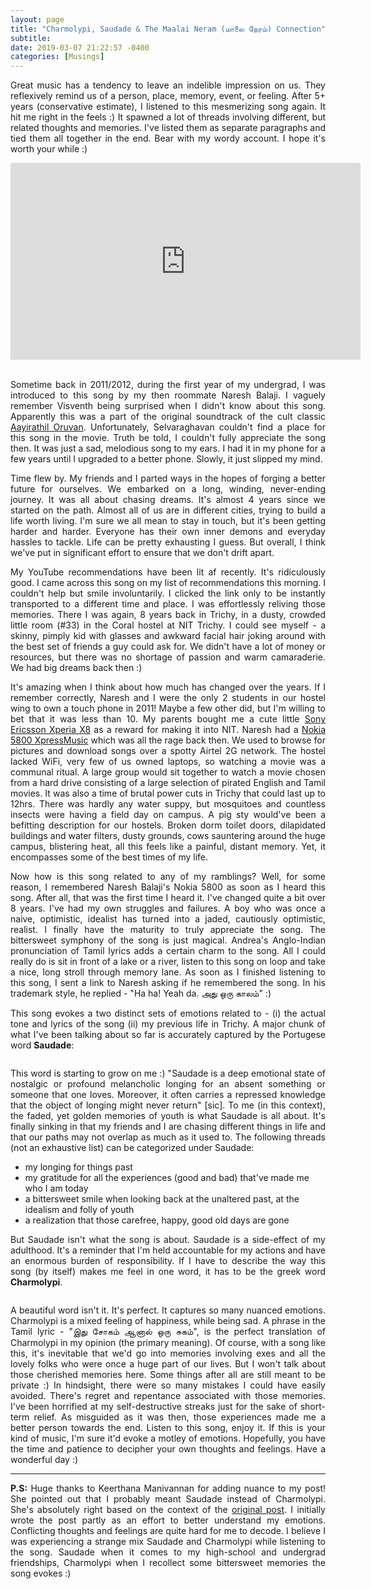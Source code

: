 ```yaml
---
layout: page
title: "Charmolypi, Saudade & The Maalai Neram (மாலை நேரம்) Connection"
subtitle: 
date: 2019-03-07 21:22:57 -0400
categories: [Musings]
---
```


<p align="justify"> Great music has a tendency to leave an indelible impression on us. They reflexively remind us of a person, place, memory, event, or feeling. After 5+ years (conservative estimate), I listened to this mesmerizing song again. It hit me right in the feels :) It spawned a lot of threads involving different, but related thoughts and memories. I've listed them as separate paragraphs and tied them all together in the end. Bear with my wordy account. I hope it's worth your while :) </p>

<center>
    <iframe width="560" height="315" src="https://www.youtube.com/embed/wrBeRs1vM4I" frameborder="0" allow="accelerometer; autoplay; encrypted-media; gyroscope; picture-in-picture" allowfullscreen></iframe>
</center>

<br>

<p align="justify"> Sometime back in 2011/2012, during the first year of my undergrad, I was introduced to this song by my then roommate Naresh Balaji. I vaguely remember Visventh being surprised when I didn't know about this song. Apparently this was a part of the original soundtrack of the cult classic <a href="https://en.wikipedia.org/wiki/Aayirathil_Oruvan_(2010_film)">Aayirathil Oruvan</a>. Unfortunately, Selvaraghavan couldn't find a place for this song in the movie. Truth be told, I couldn't fully appreciate the song then. It was just a sad, melodious song to my ears. I had it in my phone for a few years until I upgraded to a better phone. Slowly, it just slipped my mind. </p>

<p align="justify"> Time flew by. My friends and I parted ways in the hopes of forging a better future for ourselves. We embarked on a long, winding, never-ending journey. It was all about chasing dreams. It's almost 4 years since we started on the path. Almost all of us are in different cities, trying to build a life worth living. I'm sure we all mean to stay in touch, but it's been getting harder and harder. Everyone has their own inner demons and everyday hassles to tackle. Life can be pretty exhausting I guess. But overall, I think we've put in significant effort to ensure that we don't drift apart. </p>

<p align="justify"> My YouTube recommendations have been lit af recently. It's ridiculously good. I came across this song on my list of recommendations this morning. I couldn't help but smile involuntarily. I clicked the link only to be instantly transported to a different time and place. I was effortlessly reliving those memories. There I was again, 8 years back in Trichy, in a dusty, crowded little room (#33) in the Coral hostel at NIT Trichy. I could see myself - a skinny, pimply kid with glasses and awkward facial hair joking around with the best set of friends a guy could ask for. We didn't have a lot of money or resources, but there was no shortage of passion and warm camaraderie. We had big dreams back then :) </p>

<p align="justify"> It's amazing when I think about how much has changed over the years. If I remember correctly, Naresh and I were the only 2 students in our hostel wing to own a touch phone in 2011! Maybe a few other did, but I'm willing to bet that it was less than 10. My parents bought me a cute little <a href="https://en.wikipedia.org/wiki/Sony_Ericsson_Xperia_X8">Sony Ericsson Xperia X8</a> as a reward for making it into NIT. Naresh had a <a href="https://en.wikipedia.org/wiki/Nokia_5800_XpressMusic">Nokia 5800 XpressMusic</a> which was all the rage back then. We used to browse for pictures and download songs over a spotty Airtel 2G network. The hostel lacked WiFi, very few of us owned laptops, so watching a movie was a communal ritual. A large group would sit together to watch a movie chosen from a hard drive consisting of a large selection of pirated English and Tamil movies. It was also a time of brutal power cuts in Trichy that could last up to 12hrs. There was hardly any water suppy, but mosquitoes and countless insects were having a field day on campus. A pig sty would've been a befitting description for our hostels. Broken dorm toilet doors, dilapidated buildings and water filters, dusty grounds, cows sauntering around the huge campus, blistering heat, all this feels like a painful, distant memory. Yet, it encompasses some of the best times of my life. </p>

<p align="justify"> Now how is this song related to any of my ramblings? Well, for some reason, I remembered Naresh Balaji's Nokia 5800 as soon as I heard this song. After all, that was the first time I heard it. I've changed quite a bit over 8 years. I've had my own struggles and failures. A boy who was once a naive, optimistic, idealist has turned into a jaded, cautiously optimistic, realist. I finally have the maturity to truly appreciate the song. The bittersweet symphony of the song is just magical. Andrea's Anglo-Indian pronunciation of Tamil lyrics adds a certain charm to the song. All I could really do is sit in front of a lake or a river, listen to this song on loop and take a nice, long stroll through memory lane. As soon as I finished listening to this song, I sent a link to Naresh asking if he remembered the song. In his trademark style, he replied - "Ha ha! Yeah da. அது ஒரு காலம்" :) </p>

<p align="justify"> This song evokes a two distinct sets of emotions related to - (i) the actual tone and lyrics of the song (ii) my previous life in Trichy. A major chunk of what I've been talking about so far is accurately captured by the Portugese word <b>Saudade</b>: </p>

<div class="row uniform">
<div class="4u 12u$(medium)">
</div>
	<div class="4u 12u$(medium)">
        <span class="image main"><img src="{{site.url}}/assets/images/saudade.png" alt="" /></span>
</div>
<div class="4u 12u$(medium)">
</div>
</div>

<p align="justify"> This word is starting to grow on me :) "Saudade is a deep emotional state of nostalgic or profound melancholic longing for an absent something or someone that one loves. Moreover, it often carries a repressed knowledge that the object of longing might never return" [sic]. To me (in this context), the faded, yet golden memories of youth is what Saudade is all about. It's finally sinking in that my friends and I are chasing different things in life and that our paths may not overlap as much as it used to. The following threads (not an exhaustive list) can be categorized under Saudade: </p>
<ul>
    <li> my longing for things past </li> 
    <li> my gratitude for all the experiences (good and bad) that've made me who I am today </li>
    <li> a bittersweet smile when looking back at the unaltered past, at the idealism and folly of youth </li>
    <li> a realization that those carefree, happy, good old days are gone </li>
</ul>


<p align="justify"> But Saudade isn't what the song is about. Saudade is a side-effect of my adulthood. It's a reminder that I'm held accountable for my actions and have an enormous burden of responsibility. If I have to describe the way this song (by itself) makes me feel in one word, it has to be the greek word <b>Charmolypi</b>. </p>

<div class="row uniform">
<div class="4u 12u$(medium)">
</div>
	<div class="4u 12u$(medium)">
        <span class="image main"><img src="{{site.url}}/assets/images/charmolypi.jpg" alt="" /></span>
</div>
<div class="4u 12u$(medium)">
</div>
</div>

<p align="justify"> A beautiful word isn't it. It's perfect. It captures so many nuanced emotions. Charmolypi is a mixed feeling of happiness, while being sad. A phrase in the Tamil lyric - "இது சோகம் ஆனால் ஒரு சுகம்", is the perfect translation of Charmolypi in my opinion (the primary meaning). Of course, with a song like this, it's inevitable that we'd go into memories involving exes and all the lovely folks who were once a huge part of our lives. But I won't talk about those cherished memories here. Some things after all are still meant to be private :) In hindsight, there were so many mistakes I could have easily avoided. There's regret and repentance associated with those memories. I've been horrified at my self-destructive streaks just for the sake of short-term relief. As misguided as it was then, those experiences made me a better person towards the end. Listen to this song, enjoy it. If this is your kind of music, I'm sure it'd evoke a motley of emotions. Hopefully, you have the time and patience to decipher your own thoughts and feelings. Have a wonderful day :) </p>


<!-- ----------------------------------------------------------------------------------------------------------------- -->
<hr class="major" />

<p align="justify"> <b>P.S:</b> Huge thanks to Keerthana Manivannan for adding nuance to my post! She pointed out that I probably meant Saudade instead of Charmolypi. She's absolutely right based on the context of the <a href="https://github.com/gauthamvasan/blog/commit/e15dc9698afa32721dfe257d09130f065a3ecc6c">original post</a>. I initially wrote the post partly as an effort to better understand my emotions. Conflicting thoughts and feelings are quite hard for me to decode. I believe I was experiencing a strange mix Saudade and Charmolypi while listening to the song. Saudade when it comes to my high-school and undergrad friendships, Charmolypi when I recollect some bittersweet memories the song evokes :)   </p>